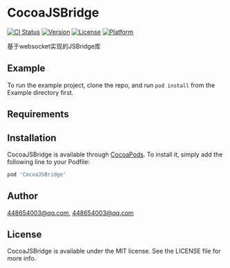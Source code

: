 # CocoaJSBridge

[![CI Status](https://img.shields.io/travis/448654003@qq.com/CocoaJSBridge.svg?style=flat)](https://travis-ci.org/448654003@qq.com/CocoaJSBridge)
[![Version](https://img.shields.io/cocoapods/v/CocoaJSBridge.svg?style=flat)](https://cocoapods.org/pods/CocoaJSBridge)
[![License](https://img.shields.io/cocoapods/l/CocoaJSBridge.svg?style=flat)](https://cocoapods.org/pods/CocoaJSBridge)
[![Platform](https://img.shields.io/cocoapods/p/CocoaJSBridge.svg?style=flat)](https://cocoapods.org/pods/CocoaJSBridge)

基于websocket实现的JSBridge库
## Example

To run the example project, clone the repo, and run `pod install` from the Example directory first.

## Requirements

## Installation

CocoaJSBridge is available through [CocoaPods](https://cocoapods.org). To install
it, simply add the following line to your Podfile:

```ruby
pod 'CocoaJSBridge'
```

## Author

448654003@qq.com, 448654003@qq.com

## License

CocoaJSBridge is available under the MIT license. See the LICENSE file for more info.

